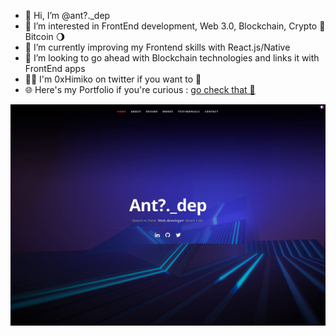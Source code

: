 - 👋 Hi, I’m @ant?._dep
- 👀 I’m interested in FrontEnd development, Web 3.0, Blockchain, Crypto 🚀 Bitcoin 🌖
- 🌱 I’m currently improving my Frontend skills with React.js/Native
- 💞️ I’m looking to go ahead with Blockchain technologies and links it with FrontEnd apps
- 👨‍💻 I'm 0xHimiko on twitter if you want to 📲
- 🌐 Here's my Portfolio if you're curious : <a href="https://ant-dep.netlify.app"> go check that 👀 </a></br>
<img src="https://github.com/ant-dep/ant-dep/blob/main/ant-dep.png">

